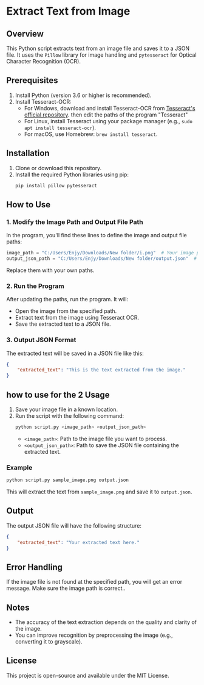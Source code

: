 # Extract Text from Image

## Overview
This Python script extracts text from an image file and saves it to a JSON file. It uses the `Pillow` library for image handling and `pytesseract` for Optical Character Recognition (OCR).

## Prerequisites
1. Install Python (version 3.6 or higher is recommended).
2. Install Tesseract-OCR:
   - For Windows, download and install Tesseract-OCR from [Tesseract's official repository](https://github.com/tesseract-ocr/tesseract). then edit the paths of the program "Tesseract"
   - For Linux, install Tesseract using your package manager (e.g., `sudo apt install tesseract-ocr`).
   - For macOS, use Homebrew: `brew install tesseract`.

## Installation
1. Clone or download this repository.
2. Install the required Python libraries using pip:
   ```bash
   pip install pillow pytesseract
   ```


## How to Use

### 1. Modify the Image Path and Output File Path
In the program, you'll find these lines to define the image and output file paths:

```python
image_path = "C:/Users/Enjy/Downloads/New folder/i.png"  # Your image path
output_json_path = "C:/Users/Enjy/Downloads/New folder/output.json"  # Your output JSON path
```

Replace them with your own paths.

### 2. Run the Program
After updating the paths, run the program. It will:

- Open the image from the specified path.
- Extract text from the image using Tesseract OCR.
- Save the extracted text to a JSON file.

### 3. Output JSON Format
The extracted text will be saved in a JSON file like this:

```json
{
    "extracted_text": "This is the text extracted from the image."
}
```

## how to use for the 2 Usage
1. Save your image file in a known location.
2. Run the script with the following command:
   ```bash
   python script.py <image_path> <output_json_path>
   ```
   - `<image_path>`: Path to the image file you want to process.
   - `<output_json_path>`: Path to save the JSON file containing the extracted text.

### Example
```bash
python script.py sample_image.png output.json
```

This will extract the text from `sample_image.png` and save it to `output.json`.

## Output
The output JSON file will have the following structure:
```json
{
    "extracted_text": "Your extracted text here."
}
```


## Error Handling
If the image file is not found at the specified path, you will get an error message. Make sure the image path is correct..

## Notes
- The accuracy of the text extraction depends on the quality and clarity of the image.
- You can improve recognition by preprocessing the image (e.g., converting it to grayscale).

## License
This project is open-source and available under the MIT License.



